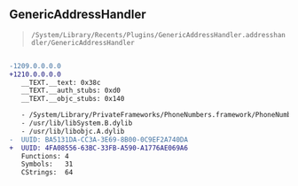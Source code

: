 ## GenericAddressHandler

> `/System/Library/Recents/Plugins/GenericAddressHandler.addresshandler/GenericAddressHandler`

```diff

-1209.0.0.0.0
+1210.0.0.0.0
   __TEXT.__text: 0x38c
   __TEXT.__auth_stubs: 0xd0
   __TEXT.__objc_stubs: 0x140

   - /System/Library/PrivateFrameworks/PhoneNumbers.framework/PhoneNumbers
   - /usr/lib/libSystem.B.dylib
   - /usr/lib/libobjc.A.dylib
-  UUID: BA5131DA-CC3A-3E69-8B00-0C9EF2A740DA
+  UUID: 4FA08556-63BC-33FB-A590-A1776AE069A6
   Functions: 4
   Symbols:   31
   CStrings:  64

```
